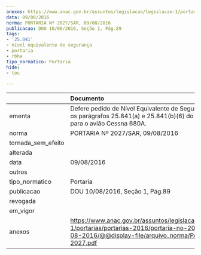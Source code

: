 ```yaml
---
anexos: https://www.anac.gov.br/assuntos/legislacao/legislacao-1/portarias/portarias-2016/portaria-no-2027-sar-09-08-2016/@@display-file/arquivo_norma/PA2016-2027.pdf
data: 09/08/2016
norma: PORTARIA Nº 2027/SAR, 09/08/2016
publicacao: DOU 10/08/2016, Seção 1, Pág.89
tags:
- '25.841'
- nível equivalente de segurança
- portaria
- rbha
tipo_normatico: Portaria
hide: 
- toc 
 
---
```


|                    | Documento                                                                                                                                                      |
|:-------------------|:---------------------------------------------------------------------------------------------------------------------------------------------------------------|
| ementa             | Defere pedido de Nível Equivalente de Segurança para os parágrafos 25.841(a) e 25.841(b)(6) do RBHA 25, para o avião Cessna 680A.                              |
| norma              | PORTARIA Nº 2027/SAR, 09/08/2016                                                                                                                               |
| tornada_sem_efeito |                                                                                                                                                                |
| alterada           |                                                                                                                                                                |
| data               | 09/08/2016                                                                                                                                                     |
| outros             |                                                                                                                                                                |
| tipo_normatico     | Portaria                                                                                                                                                       |
| publicacao         | DOU 10/08/2016, Seção 1, Pág.89                                                                                                                                |
| revogada           |                                                                                                                                                                |
| em_vigor           |                                                                                                                                                                |
| anexos             | https://www.anac.gov.br/assuntos/legislacao/legislacao-1/portarias/portarias-2016/portaria-no-2027-sar-09-08-2016/@@display-file/arquivo_norma/PA2016-2027.pdf |